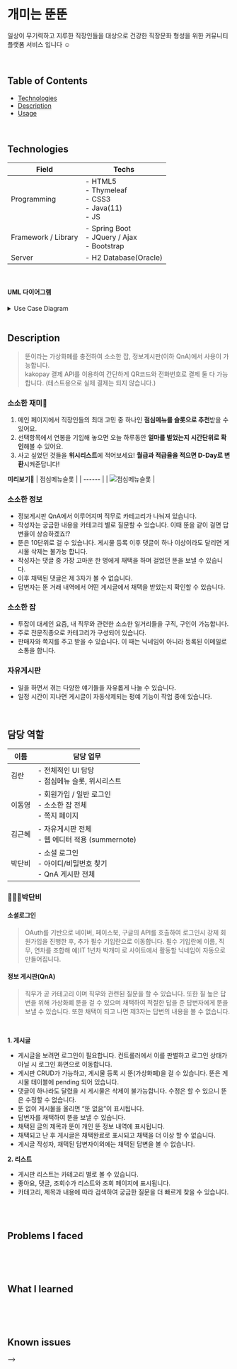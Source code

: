 # 개미는 뚠뚠
일상이 무기력하고 지루한 직장인들을 대상으로 건강한 직장문화 형성을 위한 커뮤니티 플랫폼 서비스 입니다 ☺️

<br>

## Table of Contents

- [Technologies](##Technologies)
- [Description](##Description)
- [Usage](##담당업무)

<br> 

## Technologies

| Field | Techs |
| ------ | ------ |
| Programming | - HTML5 <br> - Thymeleaf <br> - CSS3 <br> - Java(11) <br> - JS |
| Framework / Library | - Spring Boot <br> - JQuery / Ajax <br> - Bootstrap |
| Server | - H2 Database(Oracle) |

<br>

#### UML 다이어그램
<details>
<summary>Use Case Diagram</summary>
<div markdown="1">       
<img width="900" alt="image" src="https://user-images.githubusercontent.com/86641773/148582686-7a7b830d-a50b-4a3c-9b99-747c0c015283.png">
</div>
</details>

<br>

## Description
> 뚠이라는 가상화폐를 충전하여 소소한 잡, 정보게시판(이하 QnA)에서 사용이 가능합니다. <br>
> kakopay 결제 API를 이용하여 간단하게 QR코드와 전화번호로 결제 둘 다 가능합니다. (테스트용으로 실제 결제는 되지 않습니다.)

### 소소한 재미🤩
1. 메인 페이지에서 직장인들의 최대 고민 중 하나인 **점심메뉴를 슬롯으로 추천**받을 수 있어요. 
2. 선택항목에서 연봉을 기입해 놓으면 오늘 하루동안 **얼마를 벌었는지 시간단위로 확인**해볼 수 있어요. 
3. 사고 싶었던 것들을 **위시리스트**에 적어보세요! **월급과 적급율을 적으면 D-Day로 변환**시켜준답니다! 

**미리보기👀**
| 점심메뉴슬롯 |
| ------ | 
| ![점심메뉴슬롯](https://user-images.githubusercontent.com/86641773/149075887-9c678785-91aa-402f-a21d-278714095d6b.gif) |


### 소소한 정보
- 정보게시판 QnA에서 이루어지며 직무로 카테고리가 나눠져 있습니다. 
- 작성자는 궁금한 내용을 카테고리 별로 질문할 수 있습니다. 이때 뚠을 같이 걸면 답변율이 상승하겠죠!?
- 뚠은 10단위로 걸 수 있습니다. 게시물 등록 이후 댓글이 하나 이상이라도 달리면 게시물 삭제는 불가능 합니다.
- 작성자는 댓글 중 가장 고마운 한 명에게 채택을 하며 걸었던 뚠을 보낼 수 있습니다. 
- 이후 채택된 댓글은 제 3자가 볼 수 없습니다.
- 답변자는 뚠 거래 내역에서 어떤 게시글에서 채택을 받았는지 확인할 수 있습니다.

### 소소한 잡
- 투잡이 대세인 요즘, 내 직무와 관련한 소소한 일거리들을 구직, 구인이 가능합니다. 
- 주로 전문직종으로 카테고리가 구성되어 있습니다. 
- 판매자와 쪽지를 주고 받을 수 있습니다. 이 때는 닉네임이 아니라 등록된 이메일로 소통을 합니다.

### 자유게시판 
- 일을 하면서 겪는 다양한 얘기들을 자유롭게 나눌 수 있습니다. 
- 일정 시간이 지나면 게시글이 자동삭제되는 펑예 기능이 작업 중에 있습니다. 



​
​

<!-- 
## Project setup

앱에 따라 뭘 설치하고 어떻게 해야 작동되는지 설명해야 할 땐 순서를 알기 쉽게 설명해주기. -->


## 담당 역할
| 이름 | 담당 업무 | 
| ----- | ----- |
| 김란 | - 전체적인 UI 담당<br> - 점심메뉴 슬롯, 위시리스트  |
| 이동영 | - 회원가입 / 일반 로그인 <br> - 소소한 잡 전체<br> - 쪽지 페이지 |
| 김근혜 | - 자유게시판 전체 <br> - 웹 에디터 적용 (summernote)  |
| 박단비 | - 소셜 로그인 <br> - 아이디/비밀번호 찾기 <br> - QnA 게시판 전체  |


### 🙋🏻‍♀️박단비

#### 소셜로그인
> OAuth를 기반으로 네이버, 페이스북, 구글의 API를 호출하여 로그인시 강제 회원가입을 진행한 후, 추가 필수 기입란으로 이동합니다.
> 필수 기입란에 이름, 직무, 연차를 조합해 예)IT 1년차 박개미 로 사이트에서 활동할 닉네임이 자동으로 만들어집니다. 

#### 정보 게시판(QnA)
> 직무가 곧 카테고리 이며 직무와 관련된 질문을 할 수 있습니다. 또한 질 높은 답변을 위해 가상화폐 뚠을 걸 수 있으며 채택하여 적절한 답을 준 답변자에게 뚠을 보낼 수 있습니다. 또한 채택이 되고 나면 제3자는 답변의 내용을 볼 수 없습니다. 
<br>

**1. 게시글**
<br>
- 게시글을 보려면 로그인이 필요합니다. 컨트롤러에서 이를 판별하고 로그인 상태가 아닐 시 로그인 화면으로 이동합니다.
- 게시판 CRUD가 가능하고, 게시물 등록 시 뚠(가상화폐)을 걸 수 있습니다. 뚠은 게시물 테이블에 pending 되어 있습니다.
- 댓글이 하나라도 달렸을 시 게시물은 삭제이 불가능합니다. 수정은 할 수 있으니 뚠은 수정할 수 없습니다.
- 뚠 없이 게시물을 올리면 “뚠 없음”이 표시됩니다.
- 답변자를 채택하여 뚠을 보낼 수 있습니다. 
- 채택된 글의 제목과 뚠이 개인 뚠 정보 내역에 표시됩니다.
- 채택되고 난 후 게시글은 채택완료로 표시되고 채택을 더 이상 할 수 없습니다.
- 게시글 작성자, 채택된 답변자이외에는 채택된 답변을 볼 수 없습니다. 

**2. 리스트**
- 게시판 리스트는 카테고리 별로 볼 수 있습니다. 
- 좋아요, 댓글, 조회수가 리스트와 조회 페이지에 표시됩니다.
- 카테고리, 제목과 내용에 따라 검색하여 궁금한 질문을 더 빠르게 찾을 수 있습니다. 
​


<!-- ## Unique elements

<!-- 내가 이걸 이렇게 써봤더니 이렇게 되더라 -->
​

## Problems I faced

<!-- 만들면서 힘들었던 부분, 잘 안되서 고생했던 부분을 쓰고 그걸 어떻게 고쳤는지? 혹은 못 고쳤더라고 어떻게 고쳐보려고 노력했는지 설명
 -->
​

​

## What I learned

<!-- 나는 아직까지는 온라인 수업들 들으며 따라 만들고 거기에 조금 내 스타일에 맞게 수정해보는 정도니까 problems를 나열하는 것 보다는 뭘 배웠는지 나열하면 좋을 것 같아서 대신 이부분을 꼭 넣으려고 한다. -->

​

​

## Known issues

<!-- problems의 연장선상이겠지만, 만들면서 못 고쳐서 아직 문제인 부분을 나열. --> -->

